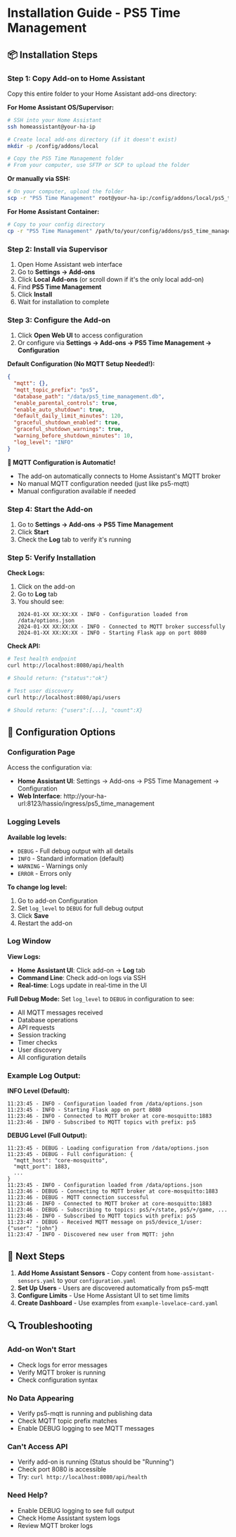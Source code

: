 # Installation Guide - PS5 Time Management

## 📦 Installation Steps

### Step 1: Copy Add-on to Home Assistant

Copy this entire folder to your Home Assistant add-ons directory:

**For Home Assistant OS/Supervisor:**
```bash
# SSH into your Home Assistant
ssh homeassistant@your-ha-ip

# Create local add-ons directory (if it doesn't exist)
mkdir -p /config/addons/local

# Copy the PS5 Time Management folder
# From your computer, use SFTP or SCP to upload the folder
```

**Or manually via SSH:**
```bash
# On your computer, upload the folder
scp -r "PS5 Time Management" root@your-ha-ip:/config/addons/local/ps5_time_management
```

**For Home Assistant Container:**
```bash
# Copy to your config directory
cp -r "PS5 Time Management" /path/to/your/config/addons/ps5_time_management
```

### Step 2: Install via Supervisor

1. Open Home Assistant web interface
2. Go to **Settings → Add-ons**
3. Click **Local Add-ons** (or scroll down if it's the only local add-on)
4. Find **PS5 Time Management**
5. Click **Install**
6. Wait for installation to complete

### Step 3: Configure the Add-on

1. Click **Open Web UI** to access configuration
2. Or configure via **Settings → Add-ons → PS5 Time Management → Configuration**

**Default Configuration (No MQTT Setup Needed!):**
```json
{
  "mqtt": {},
  "mqtt_topic_prefix": "ps5",
  "database_path": "/data/ps5_time_management.db",
  "enable_parental_controls": true,
  "enable_auto_shutdown": true,
  "default_daily_limit_minutes": 120,
  "graceful_shutdown_enabled": true,
  "graceful_shutdown_warnings": true,
  "warning_before_shutdown_minutes": 10,
  "log_level": "INFO"
}
```

**🎉 MQTT Configuration is Automatic!** 
- The add-on automatically connects to Home Assistant's MQTT broker
- No manual MQTT configuration needed (just like ps5-mqtt)
- Manual configuration available if needed

### Step 4: Start the Add-on

1. Go to **Settings → Add-ons → PS5 Time Management**
2. Click **Start**
3. Check the **Log** tab to verify it's running

### Step 5: Verify Installation

**Check Logs:**
1. Click on the add-on
2. Go to **Log** tab
3. You should see:
   ```
   2024-01-XX XX:XX:XX - INFO - Configuration loaded from /data/options.json
   2024-01-XX XX:XX:XX - INFO - Connected to MQTT broker successfully
   2024-01-XX XX:XX:XX - INFO - Starting Flask app on port 8080
   ```

**Check API:**
```bash
# Test health endpoint
curl http://localhost:8080/api/health

# Should return: {"status":"ok"}

# Test user discovery
curl http://localhost:8080/api/users

# Should return: {"users":[...], "count":X}
```

## 🔧 Configuration Options

### Configuration Page

Access the configuration via:
- **Home Assistant UI**: Settings → Add-ons → PS5 Time Management → Configuration
- **Web Interface**: http://your-ha-url:8123/hassio/ingress/ps5_time_management

### Logging Levels

**Available log levels:**
- `DEBUG` - Full debug output with all details
- `INFO` - Standard information (default)
- `WARNING` - Warnings only
- `ERROR` - Errors only

**To change log level:**
1. Go to add-on Configuration
2. Set `log_level` to `DEBUG` for full debug output
3. Click **Save**
4. Restart the add-on

### Log Window

**View Logs:**
- **Home Assistant UI**: Click add-on → **Log** tab
- **Command Line**: Check add-on logs via SSH
- **Real-time**: Logs update in real-time in the UI

**Full Debug Mode:**
Set `log_level` to `DEBUG` in configuration to see:
- All MQTT messages received
- Database operations
- API requests
- Session tracking
- Timer checks
- User discovery
- All configuration details

### Example Log Output:

**INFO Level (Default):**
```
11:23:45 - INFO - Configuration loaded from /data/options.json
11:23:45 - INFO - Starting Flask app on port 8080
11:23:46 - INFO - Connected to MQTT broker at core-mosquitto:1883
11:23:46 - INFO - Subscribed to MQTT topics with prefix: ps5
```

**DEBUG Level (Full Output):**
```
11:23:45 - DEBUG - Loading configuration from /data/options.json
11:23:45 - DEBUG - Full configuration: {
  "mqtt_host": "core-mosquitto",
  "mqtt_port": 1883,
  ...
}
11:23:45 - INFO - Configuration loaded from /data/options.json
11:23:46 - DEBUG - Connecting to MQTT broker at core-mosquitto:1883
11:23:46 - DEBUG - MQTT connection successful
11:23:46 - INFO - Connected to MQTT broker at core-mosquitto:1883
11:23:46 - DEBUG - Subscribing to topics: ps5/+/state, ps5/+/game, ...
11:23:46 - INFO - Subscribed to MQTT topics with prefix: ps5
11:23:47 - DEBUG - Received MQTT message on ps5/device_1/user: {"user": "john"}
11:23:47 - INFO - Discovered new user from MQTT: john
```

## 🎯 Next Steps

1. **Add Home Assistant Sensors** - Copy content from `home-assistant-sensors.yaml` to your `configuration.yaml`
2. **Set Up Users** - Users are discovered automatically from ps5-mqtt
3. **Configure Limits** - Use Home Assistant UI to set time limits
4. **Create Dashboard** - Use examples from `example-lovelace-card.yaml`

## 🔍 Troubleshooting

### Add-on Won't Start
- Check logs for error messages
- Verify MQTT broker is running
- Check configuration syntax

### No Data Appearing
- Verify ps5-mqtt is running and publishing data
- Check MQTT topic prefix matches
- Enable DEBUG logging to see MQTT messages

### Can't Access API
- Verify add-on is running (Status should be "Running")
- Check port 8080 is accessible
- Try: `curl http://localhost:8080/api/health`

### Need Help?
- Enable DEBUG logging to see full output
- Check Home Assistant system logs
- Review MQTT broker logs

